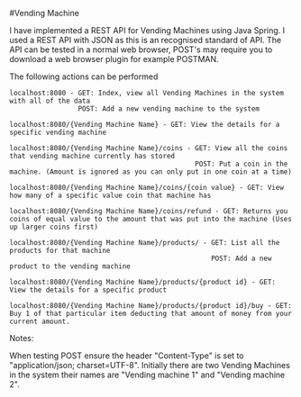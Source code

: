 #Vending Machine

I have implemented a REST API for Vending Machines using Java Spring. I used a REST API with JSON as this is an recognised standard of API. The API can be tested in a normal web browser,
POST's may require you to download a web browser plugin for example POSTMAN. 

The following actions can be performed

```
localhost:8080 - GET: Index, view all Vending Machines in the system with all of the data
                 POST: Add a new vending machine to the system
```
```
localhost:8080/{Vending Machine Name} - GET: View the details for a specific vending machine
```
```
localhost:8080/{Vending Machine Name}/coins - GET: View all the coins that vending machine currently has stored
                                              POST: Put a coin in the machine. (Amount is ignored as you can only put in one coin at a time)
```
```
localhost:8080/{Vending Machine Name}/coins/{coin value} - GET: View how many of a specific value coin that machine has
```
```
localhost:8080/{Vending Machine Name}/coins/refund - GET: Returns you coins of equal value to the amount that was put into the machine (Uses up larger coins first)
```
```
localhost:8080/{Vending Machine Name}/products/ - GET: List all the products for that machine
                                                  POST: Add a new product to the vending machine
```
```
localhost:8080/{Vending Machine Name}/products/{product id} - GET: View the details for a specific product
```
```
localhost:8080/{Vending Machine Name}/products/{product id}/buy - GET: Buy 1 of that particular item deducting that amount of money from your current amount.
```

Notes:

When testing POST ensure the header "Content-Type" is set to "application/json; charset=UTF-8".
Initially there are two Vending Machines in the system their names are "Vending machine 1" and "Vending machine 2".